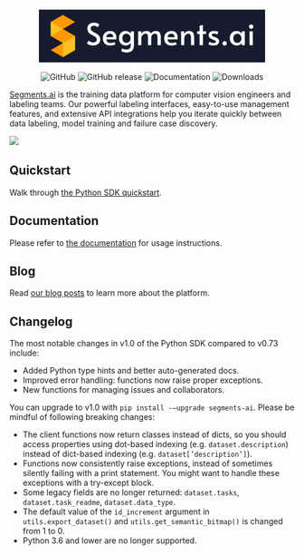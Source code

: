 <p align="center">
    <br>
        <img src="assets/logo_no_shadow-with_text-blue_background.png" width="400"/>
    <br>
<p>
<p align="center">
    <a href="https://github.com/segments-ai/segments-ai/LICENSE" style="text-decoration: none">
        <img alt="GitHub" src="https://img.shields.io/github/license/segments-ai/segments-ai.svg?color=blue">
    </a>
    <a href="https://github.com/segments-ai/segments-ai/releases" style="text-decoration: none">
        <img alt="GitHub release" src="https://img.shields.io/github/release/segments-ai/segments-ai.svg">
    </a>
    <!-- <a href="https://github.com/segments-ai/segments-ai/actions" style="text-decoration: none">
        <img alt="Tests" src="https://github.com/segments-ai/segments-ai/actions/workflows/tests.yml/badge.svg">
    </a> -->
    <a href="https://segments-python-sdk.readthedocs.io/en/latest/?badge=latest" style="text-decoration: none">
        <img alt="Documentation" src="https://readthedocs.org/projects/segments-python-sdk/badge/?version=latest">
    </a>
    <a href="https://github.com/segments-ai/segments-ai/releases" style="text-decoration: none">
        <img alt="Downloads" src="https://img.shields.io/pypi/dm/segments-ai">
    </a>
</p>

[Segments.ai](https://segments.ai/) is the training data platform for computer vision engineers and labeling teams. Our powerful labeling interfaces, easy-to-use management features, and extensive API integrations help you iterate quickly between data labeling, model training and failure case discovery.

![](assets/overview.png)

## Quickstart

Walk through [the Python SDK quickstart](https://docs.segments.ai/tutorials/python-sdk-quickstart).

## Documentation

Please refer to [the documentation](http://segments-python-sdk.rtfd.io/) for usage instructions.

## Blog

Read [our blog posts](https://segments.ai/blog) to learn more about the platform.

## Changelog

The most notable changes in v1.0 of the Python SDK compared to v0.73 include:

- Added Python type hints and better auto-generated docs.
- Improved error handling: functions now raise proper exceptions.
- New functions for managing issues and collaborators.

You can upgrade to v1.0 with `pip install -—upgrade segments-ai`. Please be mindful of following breaking changes:

- The client functions now return classes instead of dicts, so you should access properties using dot-based indexing (e.g. `dataset.description`) instead of dict-based indexing (e.g. `dataset[’description’]`).
- Functions now consistently raise exceptions, instead of sometimes silently failing with a print statement. You might want to handle these exceptions with a try-except block.
- Some legacy fields are no longer returned: `dataset.tasks`, `dataset.task_readme`, `dataset.data_type`.
- The default value of the `id_increment` argument in `utils.export_dataset()` and `utils.get_semantic_bitmap()` is changed from 1 to 0.
- Python 3.6 and lower are no longer supported.
